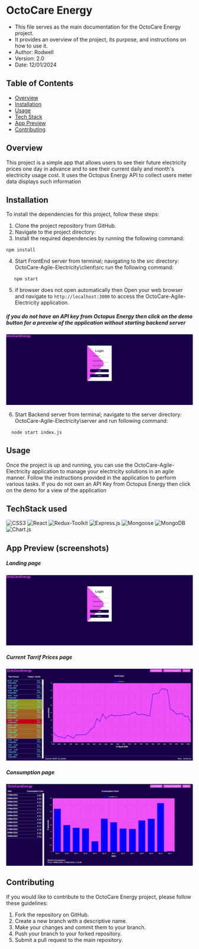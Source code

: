 # OctoCare Energy
 * This file serves as the main documentation for the OctoCare Energy project.
 * It provides an overview of the project, its purpose, and instructions on how to use it.
 * Author: Rodwell
 * Version: 2.0
 * Date: 12/01/2024

## Table of Contents
* [Overview](#overview)
* [Installation](#installation)
* [Usage](#usage)
* [Tech Stack](#techstack-used)
* [App Preview](#app-preview-screenshots)
* [Contributing](#contributing)


## Overview

This project is a simple app that allows users to see their future electricity prices one day in advance and to see their current daily and month's electricity usage cost. It uses the Octopus Energy API to collect users meter data displays such information

## Installation

To install the dependencies for this project, follow these steps:

1. Clone the project repository from GitHub.
2. Navigate to the project directory:
3. Install the required dependencies by running the following command:

  ```shell
  npm install
```

4. Start FrontEnd server from terminal; navigating to the src directory:
  OctoCare-Agile-Electricity\client\src run the following command:

 ```shell
    npm start
```
5. if browser does not open automatically then Open your web browser and navigate
to `http://localhost:3000` to access the OctoCare-Agile-Electricity application.

##### if you do not have an API key from Octopus Energy then click on the demo button for a preveiw of the application without starting backend server
![](./client/src/icons/landingpage.jpg)

6. Start Backend server from terminal; navigate to the server directory:
OctoCare-Agile-Electricity\server and run following command:
 ```shell
   node start index.js
```
  ## Usage

  Once the project is up and running, you can use the OctoCare-Agile-Electricity application to manage your electricity solutions in an agile manner. Follow the instructions provided in the application to perform various tasks. If you do not own an API Key from Octopus Energy then click on the demo for a view of the application

## TechStack used
<div>

![CSS3](https://img.shields.io/badge/CSS3-1572B6?style=flat&logo=css3&logoColor=white) ![React](https://img.shields.io/badge/React-informational?style=flat&logo=react&logoColor=white&color=1d00ff) ![Redux-Toolkit](https://img.shields.io/badge/Redux_Toolkit-764ABC?style=flat&logo=redux&logoColor=white)  ![Express.js](https://img.shields.io/badge/Express.js-000000?style=flat&logo=express&logoColor=white)  ![Mongoose](https://img.shields.io/badge/Mongoose-800?style=flat) ![MongoDB](https://img.shields.io/badge/MongoDB-4EA94B?style=flat&logo=mongodb&logoColor=white) ![Chart.js](https://img.shields.io/badge/Chart.js-FF6384?style=flat&logo=chart.js&logoColor=white)
</div>

## App Preview (screenshots)
##### Landing page
![](./client/src/icons/landingpage.jpg)
##### Current Tarrif Prices page
![](./client/src/icons/currenttarrif.jpg)
##### Consumption page
![](./client/src/icons/consumption.jpg)

  ## Contributing

  If you would like to contribute to the OctoCare Energy project, please follow these guidelines:

  1. Fork the repository on GitHub.
  2. Create a new branch with a descriptive name.
  3. Make your changes and commit them to your branch.
  4. Push your branch to your forked repository.
  5. Submit a pull request to the main repository.

